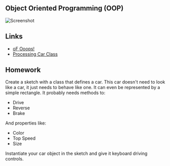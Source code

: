 ## Object Oriented Programming (OOP)

![Screenshot](http://openframeworks.cc/tutorials/first%20steps/003_images/Ex1-ball_h.jpg)

## Links

- [oF Ooops!](http://openframeworks.cc/tutorials/first%20steps/003_ooops_object_oriented_programming.html)
- [Processing Car Class](http://www.learningprocessing.com/examples/chapter-8/example-8-1/)

## Homework

Create a sketch with a class that defines a car. This car doesn't need to look like a car, it just needs to behave like one. It can even be represented by a simple rectangle. It probably needs methods to:

- Drive
- Reverse
- Brake

And properties like:

- Color
- Top Speed
- Size

Instantiate your car object in the sketch and give it keyboard driving controls. 